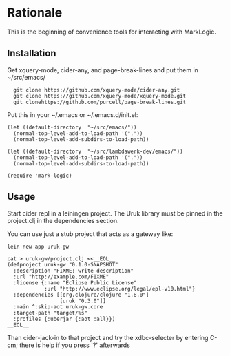 # Rationale

This is the beginning of convenience tools for interacting with MarkLogic.

## Installation

Get xquery-mode, cider-any, and page-break-lines and put them in ~/src/emacs/
```
  git clone https://github.com/xquery-mode/cider-any.git
  git clone https://github.com/xquery-mode/xquery-mode.git
  git clonehttps://github.com/purcell/page-break-lines.git
```

Put this in your ~/.emacs or ~/.emacs.d/init.el:

```
(let ((default-directory  "~/src/emacs/"))
  (normal-top-level-add-to-load-path '("."))
  (normal-top-level-add-subdirs-to-load-path))

(let ((default-directory  "~/src/lambdawerk-dev/emacs/"))
  (normal-top-level-add-to-load-path '("."))
  (normal-top-level-add-subdirs-to-load-path))

(require 'mark-logic)
```

## Usage

Start cider repl in a leiningen project. The Uruk library must be
pinned in the project.clj in the dependencies section.

You can use just a stub project that acts as a gateway like:
```
lein new app uruk-gw

cat > uruk-gw/project.clj <<__EOL__
(defproject uruk-gw "0.1.0-SNAPSHOT"
  :description "FIXME: write description"
  :url "http://example.com/FIXME"
  :license {:name "Eclipse Public License"
            :url "http://www.eclipse.org/legal/epl-v10.html"}
  :dependencies [[org.clojure/clojure "1.8.0"]
                 [uruk "0.3.0"]]
  :main ^:skip-aot uruk-gw.core
  :target-path "target/%s"
  :profiles {:uberjar {:aot :all}})
__EOL__
```
Than cider-jack-in to that project and try the xdbc-selecter by entering C-cm;
there is help if you press '?' afterwards
